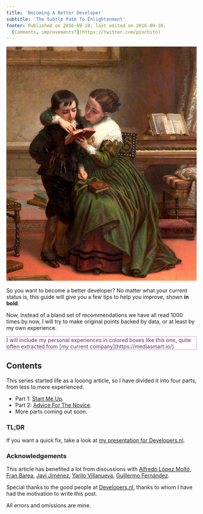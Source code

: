 ```yaml
---
title: 'Becoming A Better Developer'
subtitle: 'The Subtle Path To Enlightenment'
footer: Published on 2016-09-18, last edited on 2016-09-18.
  [Comments, improvements?](https://twitter.com/pinchito)
---
```


![Charles West Cope: "[RTFM](http://classicprogrammerpaintings.com/)", Oil on canvas, 1872](pics/rtfm.jpg "Read The Fine Manual")

So you want to become a better developer?
No matter what your current status is,
this guide will give you a few tips to help you improve,
shown **in bold**.

Now, instead of a bland set of recommendations we have all read 1000 times by now,
I will try to make original points backed by data,
or at least by my own experience.

<p style="color:#636; border:thin solid #c9c">
I will include my personal experiences in colored boxes like this one,
quite often extracted from
[my current company](https://mediasmart.io/).
</p>

## Contents

This series started life as a looong article,
so I have divided it into four parts,
from less to more experienced.

* Part 1: [Start Me Up](start-me-up.html).
* Part 2: [Advice For The Novice](advice-for-the-novice.html).
* More parts coming out soon.

<div style="display:none">
* Part 3: [Get Ahead Of The Curve](get-ahead-of-the-curve.html).
* Part 4: [Top Of The Cream Of The Crop](top-of-the-cream-of-the-crop.html).
</div>

### TL;DR

If you want a quick fix,
take a look at
[my presentation for Developers.nl](http://slides.com/alexfernandez/better-dev#/).

### Acknowledgements

This article has benefited a lot from discussions with
[Alfredo López Moltó](http://xgalen.github.io/),
[Fran Barea](https://twitter.com/MandisBack),
[Javi Jiménez](https://twitter.com/soyjavi/),
[Yarilo Villanueva](https://twitter.com/YariloCocodrilo),
[Guillermo Fernández](https://es.linkedin.com/in/gfernandez).

Special thanks to the good people at [Developers.nl](http://developers.nl/),
thanks to whom I have had the motivation to write this post.

All errors and omissions are mine.

